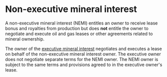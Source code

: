 # Non-executive mineral interest

A non-executive mineral interest (NEMI) entitles an owner to receive lease bonus
and royalties from production but does **not** entitle the owner to negotiate
and execute oil and gas leases or other agreements related to mineral ownership.

The owner of the [executive mineral interest](/types-of-ownership/executive-mineral-interest.md)
negotiates and executes a lease on behalf of the non-executive mineral interest owner.
The executive owner does not negotiate separate terms for the NEMI owner.
The NEMI owner is subject to the same terms and provisions agreed to in
the executive owner's lease.
